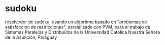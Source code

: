 sudoku
======

resolvedor de sudoku, usando un algoritmo basado en "problemas de satisfaccion de restricciones", paralelizado con PVM, para el trabajo de Sistemas Paralelos y Distribuidos de la Universidad Catolica Nuestra Señora de la Asunción, Paraguay